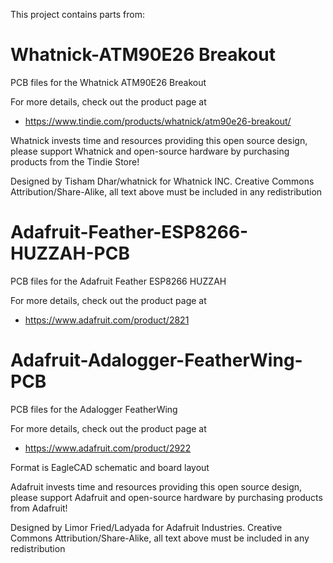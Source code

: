 This project contains parts from:

# Whatnick-ATM90E26 Breakout
PCB files for the Whatnick ATM90E26 Breakout

For more details, check out the product page at

  * https://www.tindie.com/products/whatnick/atm90e26-breakout/
  
Whatnick invests time and resources providing this open source design, please support Whatnick and open-source hardware by purchasing products from the Tindie Store!

Designed by Tisham Dhar/whatnick for Whatnick INC.
Creative Commons Attribution/Share-Alike, all text above must be included in any redistribution

# Adafruit-Feather-ESP8266-HUZZAH-PCB
PCB files for the Adafruit Feather ESP8266 HUZZAH

For more details, check out the product page at

  * https://www.adafruit.com/product/2821

# Adafruit-Adalogger-FeatherWing-PCB
PCB files for the Adalogger FeatherWing

For more details, check out the product page at

* https://www.adafruit.com/product/2922

Format is EagleCAD schematic and board layout

Adafruit invests time and resources providing this open source design, please support Adafruit and open-source hardware by purchasing products from Adafruit!

Designed by Limor Fried/Ladyada for Adafruit Industries.
Creative Commons Attribution/Share-Alike, all text above must be included in any redistribution